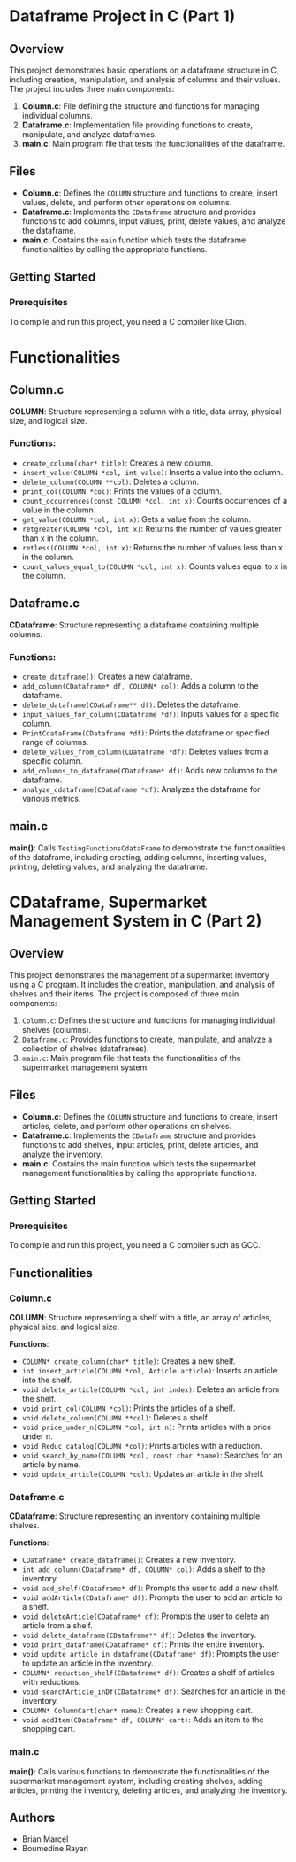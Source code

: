 # Dataframe Project in C (Part 1)

## Overview

This project demonstrates basic operations on a dataframe structure in C, including creation, manipulation, and analysis of columns and their values. The project includes three main components:

1. **Column.c**: File defining the structure and functions for managing individual columns.
2. **Dataframe.c**: Implementation file providing functions to create, manipulate, and analyze dataframes.
3. **main.c**: Main program file that tests the functionalities of the dataframe.

## Files

- **Column.c**: Defines the `COLUMN` structure and functions to create, insert values, delete, and perform other operations on columns.
- **Dataframe.c**: Implements the `CDataframe` structure and provides functions to add columns, input values, print, delete values, and analyze the dataframe.
- **main.c**: Contains the `main` function which tests the dataframe functionalities by calling the appropriate functions.

## Getting Started

### Prerequisites

To compile and run this project, you need a C compiler like Clion.

# Functionalities

## Column.c

**COLUMN**: Structure representing a column with a title, data array, physical size, and logical size.

### Functions:

- `create_column(char* title)`: Creates a new column.
- `insert_value(COLUMN *col, int value)`: Inserts a value into the column.
- `delete_column(COLUMN **col)`: Deletes a column.
- `print_col(COLUMN *col)`: Prints the values of a column.
- `count_occurrences(const COLUMN *col, int x)`: Counts occurrences of a value in the column.
- `get_value(COLUMN *col, int x)`: Gets a value from the column.
- `retgreater(COLUMN *col, int x)`: Returns the number of values greater than x in the column.
- `retless(COLUMN *col, int x)`: Returns the number of values less than x in the column.
- `count_values_equal_to(COLUMN *col, int x)`: Counts values equal to x in the column.

## Dataframe.c

**CDataframe**: Structure representing a dataframe containing multiple columns.

### Functions:

- `create_dataframe()`: Creates a new dataframe.
- `add_column(CDataframe* df, COLUMN* col)`: Adds a column to the dataframe.
- `delete_dataframe(CDataframe** df)`: Deletes the dataframe.
- `input_values_for_column(CDataframe *df)`: Inputs values for a specific column.
- `PrintCdataFrame(CDataframe *df)`: Prints the dataframe or specified range of columns.
- `delete_values_from_column(CDataframe *df)`: Deletes values from a specific column.
- `add_columns_to_dataframe(CDataframe* df)`: Adds new columns to the dataframe.
- `analyze_cdataframe(CDataframe *df)`: Analyzes the dataframe for various metrics.

## main.c

**main()**: Calls `TestingFunctionsCdataFrame` to demonstrate the functionalities of the dataframe, including creating, adding columns, inserting values, printing, deleting values, and analyzing the dataframe.

# CDataframe, Supermarket Management System in C (Part 2)

## Overview
This project demonstrates the management of a supermarket inventory using a C program. It includes the creation, manipulation, and analysis of shelves and their items. The project is composed of three main components:

1. `Column.c`: Defines the structure and functions for managing individual shelves (columns).
2. `Dataframe.c`: Provides functions to create, manipulate, and analyze a collection of shelves (dataframes).
3. `main.c`: Main program file that tests the functionalities of the supermarket management system.

## Files

- **Column.c**: Defines the `COLUMN` structure and functions to create, insert articles, delete, and perform other operations on shelves.
- **Dataframe.c**: Implements the `CDataframe` structure and provides functions to add shelves, input articles, print, delete articles, and analyze the inventory.
- **main.c**: Contains the main function which tests the supermarket management functionalities by calling the appropriate functions.

## Getting Started

### Prerequisites

To compile and run this project, you need a C compiler such as GCC.

## Functionalities

### Column.c

**COLUMN**: Structure representing a shelf with a title, an array of articles, physical size, and logical size.

**Functions**:

- `COLUMN* create_column(char* title)`: Creates a new shelf.
- `int insert_article(COLUMN *col, Article article)`: Inserts an article into the shelf.
- `void delete_article(COLUMN *col, int index)`: Deletes an article from the shelf.
- `void print_col(COLUMN *col)`: Prints the articles of a shelf.
- `void delete_column(COLUMN **col)`: Deletes a shelf.
- `void price_under_n(COLUMN *col, int n)`: Prints articles with a price under n.
- `void Reduc_catalog(COLUMN *col)`: Prints articles with a reduction.
- `void search_by_name(COLUMN *col, const char *name)`: Searches for an article by name.
- `void update_article(COLUMN *col)`: Updates an article in the shelf.

### Dataframe.c

**CDataframe**: Structure representing an inventory containing multiple shelves.

**Functions**:

- `CDataframe* create_dataframe()`: Creates a new inventory.
- `int add_column(CDataframe* df, COLUMN* col)`: Adds a shelf to the inventory.
- `void add_shelf(CDataframe* df)`: Prompts the user to add a new shelf.
- `void addArticle(CDataframe* df)`: Prompts the user to add an article to a shelf.
- `void deleteArticle(CDataframe* df)`: Prompts the user to delete an article from a shelf.
- `void delete_dataframe(CDataframe** df)`: Deletes the inventory.
- `void print_dataframe(CDataframe* df)`: Prints the entire inventory.
- `void update_article_in_dataframe(CDataframe* df)`: Prompts the user to update an article in the inventory.
- `COLUMN* reduction_shelf(CDataframe* df)`: Creates a shelf of articles with reductions.
- `void searchArticle_inDf(CDataframe* df)`: Searches for an article in the inventory.
- `COLUMN* ColumnCart(char* name)`: Creates a new shopping cart.
- `void addItem(CDataframe* df, COLUMN* cart)`: Adds an item to the shopping cart.

### main.c

**main()**: Calls various functions to demonstrate the functionalities of the supermarket management system, including creating shelves, adding articles, printing the inventory, deleting articles, and analyzing the inventory.

## Authors

- Brian Marcel
- Boumedine Rayan
